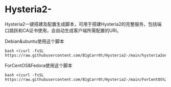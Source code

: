 # Hysteria2-
Hysteria2一键搭建及配置生成脚本，可用于搭建Hysteria2的完整服务，包括端口跳跃和CA证书使用，会自动生成客户端所需配置的URI。

Debian&ubuntu使用这个脚本
```
bash <(curl -fsSL https://raw.githubusercontent.com/B1gCarr0t/Hysteria2-/main/hysteria2oneclick.sh)
```
ForCentOS&Fedora使用这个脚本
```
bash <(curl -fsSL https://raw.githubusercontent.com/B1gCarr0t/Hysteria2-/main/ForCentOS%26Fedora.sh)
```
